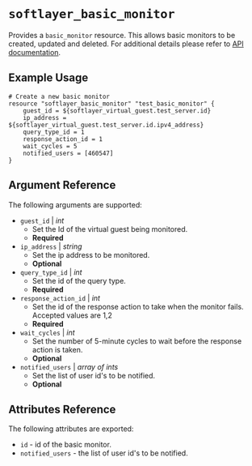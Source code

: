 # `softlayer_basic_monitor`

Provides a `basic_monitor` resource. This allows basic monitors to be created, updated and deleted.
For additional details please refer to [API documentation](http://sldn.softlayer.com/reference/datatypes/SoftLayer_Network_Monitor_Version1_Query_Host).

## Example Usage

```hcl
# Create a new basic monitor
resource "softlayer_basic_monitor" "test_basic_monitor" {
    guest_id = ${softlayer_virtual_guest.test_server.id}
    ip_address = ${softlayer_virtual_guest.test_server.id.ipv4_address}
    query_type_id = 1
    response_action_id = 1
    wait_cycles = 5
    notified_users = [460547]
}
```

## Argument Reference

The following arguments are supported:

* `guest_id` | *int*
    * Set the Id of the virtual guest being monitored.
    * **Required**
* `ip_address` | *string*
    * Set the ip address to be monitored.
    * **Optional**
* `query_type_id` | *int*
    * Set the id of the query type.
    * **Required**
* `response_action_id` | *int*
    * Set the id of the response action to take when the monitor fails. Accepted values are 1,2
    * **Required**
* `wait_cycles` | *int*
    * Set the number of 5-minute cycles to wait before the response action is taken.
    * **Optional**
* `notified_users` | *array of ints*
    * Set the list of user id's to be notified.
    * **Optional**

## Attributes Reference

The following attributes are exported:

* `id` - id of the basic monitor.
* `notified_users` - the list of user id's to be notified.
